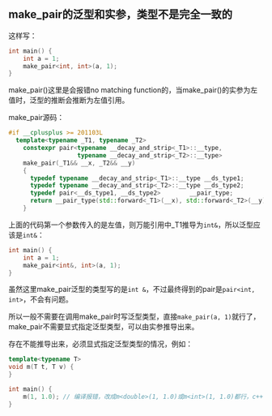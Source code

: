 ## make_pair的泛型和实参，类型不是完全一致的
这样写：
```cpp
int main() {
    int a = 1;
    make_pair<int, int>(a, 1);
}
```
make_pair()这里是会报错no matching function的，当make_pair()的实参为左值时，泛型的推断会推断为左值引用。

make_pair源码：
```cpp
#if __cplusplus >= 201103L
  template<typename _T1, typename _T2>
    constexpr pair<typename __decay_and_strip<_T1>::__type,
                   typename __decay_and_strip<_T2>::__type>
    make_pair(_T1&& __x, _T2&& __y)
    {
      typedef typename __decay_and_strip<_T1>::__type __ds_type1;
      typedef typename __decay_and_strip<_T2>::__type __ds_type2;
      typedef pair<__ds_type1, __ds_type2> 	      __pair_type;
      return __pair_type(std::forward<_T1>(__x), std::forward<_T2>(__y));
    }
```
上面的代码第一个参数传入的是左值，则万能引用中_T1推导为`int&`，所以泛型应该是`int&`：
```cpp
int main() {
    int a = 1;
    make_pair<int&, int>(a, 1);
}
```
虽然这里make_pair泛型的类型写的是`int &`，不过最终得到的pair是`pair<int, int>`，不会有问题。

所以一般不需要在调用make_pair时写泛型类型，直接`make_pair(a, 1)`就行了，make_pair不需要显式指定泛型类型，可以由实参推导出来。

存在不能推导出来，必须显式指定泛型类型的情况，例如：
```cpp
template<typename T>
void m(T t, T v) {
}

int main() {
    m(1, 1.0); // 编译报错，改成m<double>(1, 1.0)或m<int>(1, 1.0)都行，c++ double可以隐式转int
}
```